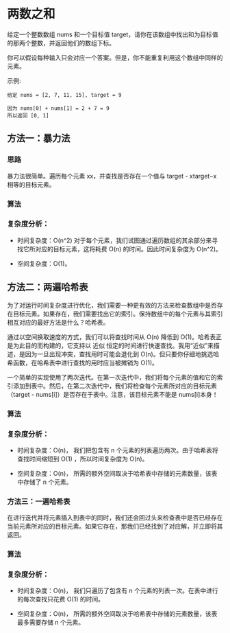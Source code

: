 # 两数之和

给定一个整数数组 nums 和一个目标值 target，请你在该数组中找出和为目标值的那两个整数，并返回他们的数组下标。

你可以假设每种输入只会对应一个答案。但是，你不能重复利用这个数组中同样的元素。

示例:
```
给定 nums = [2, 7, 11, 15], target = 9

因为 nums[0] + nums[1] = 2 + 7 = 9
所以返回 [0, 1]
```


## 方法一：暴力法
### 思路
暴力法很简单。遍历每个元素 xx，并查找是否存在一个值与 target - xtarget−x 相等的目标元素。
### 算法
### 复杂度分析：

- 时间复杂度：O(n^2) 对于每个元素，我们试图通过遍历数组的其余部分来寻找它所对应的目标元素，这将耗费 O(n) 的时间。因此时间复杂度为 O(n^2)。

- 空间复杂度：O(1)。 


## 方法二：两遍哈希表

为了对运行时间复杂度进行优化，我们需要一种更有效的方法来检查数组中是否存在目标元素。如果存在，我们需要找出它的索引。保持数组中的每个元素与其索引相互对应的最好方法是什么？哈希表。

通过以空间换取速度的方式，我们可以将查找时间从 O(n) 降低到 O(1)。哈希表正是为此目的而构建的，它支持以 近似 恒定的时间进行快速查找。我用“近似”来描述，是因为一旦出现冲突，查找用时可能会退化到 O(n)。但只要你仔细地挑选哈希函数，在哈希表中进行查找的用时应当被摊销为 O(1)。

一个简单的实现使用了两次迭代。在第一次迭代中，我们将每个元素的值和它的索引添加到表中。然后，在第二次迭代中，我们将检查每个元素所对应的目标元素（target - nums[i]）是否存在于表中。注意，该目标元素不能是 nums[i]本身！

### 算法

### 复杂度分析：

- 时间复杂度：O(n)， 我们把包含有 n 个元素的列表遍历两次。由于哈希表将查找时间缩短到 O(1) ，所以时间复杂度为 O(n)。

- 空间复杂度：O(n)， 所需的额外空间取决于哈希表中存储的元素数量，该表中存储了 n 个元素。 


### 方法三：一遍哈希表
在进行迭代并将元素插入到表中的同时，我们还会回过头来检查表中是否已经存在当前元素所对应的目标元素。如果它存在，那我们已经找到了对应解，并立即将其返回。

### 算法
### 复杂度分析：

- 时间复杂度：O(n)， 我们只遍历了包含有 n 个元素的列表一次。在表中进行的每次查找只花费 O(1) 的时间。

- 空间复杂度：O(n)， 所需的额外空间取决于哈希表中存储的元素数量，该表最多需要存储 n 个元素。